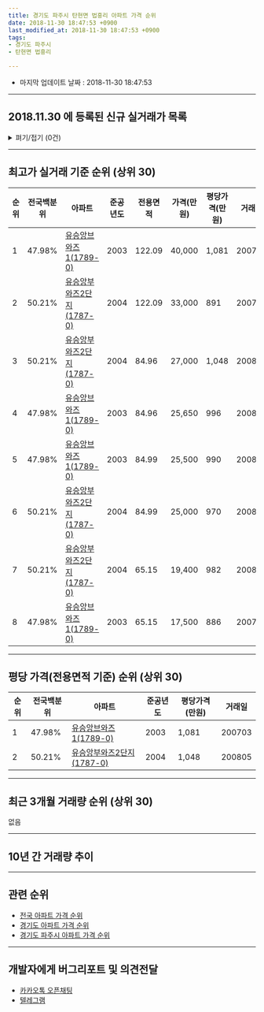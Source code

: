 ```yaml
---
title: 경기도 파주시 탄현면 법흥리 아파트 가격 순위
date: 2018-11-30 18:47:53 +0900
last_modified_at: 2018-11-30 18:47:53 +0900
tags:
- 경기도 파주시
- 탄현면 법흥리

---
```


* 마지막 업데이트 날짜 : 2018-11-30 18:47:53

---

## 2018.11.30 에 등록된 신규 실거래가 목록

<details>
<summary>펴기/접기 (0건)</summary>
<div markdown="1">

|아파트|전국백분위|준공년도|전용면적|가격(만원)|평당가격(만원)|거래일|
|---|---|---|---|---|---|---|
|없음|||||||


</div>
</details>

---

## 최고가 실거래 기준 순위 (상위 30)


|순위|전국백분위|아파트|준공년도|전용면적|가격(만원)|평당가격(만원)|거래일|
|---|---|---|---|---|---|---|---|
|1|47.98%|[유승앙브와즈1(1789-0)](https://search.naver.com/search.naver?query=%EA%B2%BD%EA%B8%B0%EB%8F%84+%ED%8C%8C%EC%A3%BC%EC%8B%9C+%ED%83%84%ED%98%84%EB%A9%B4+%EB%B2%95%ED%9D%A5%EB%A6%AC+%EC%9C%A0%EC%8A%B9%EC%95%99%EB%B8%8C%EC%99%80%EC%A6%881%281789-0%29)|2003|122.09|40,000|1,081|200703|
|2|50.21%|[유승앙부와즈2단지(1787-0)](https://search.naver.com/search.naver?query=%EA%B2%BD%EA%B8%B0%EB%8F%84+%ED%8C%8C%EC%A3%BC%EC%8B%9C+%ED%83%84%ED%98%84%EB%A9%B4+%EB%B2%95%ED%9D%A5%EB%A6%AC+%EC%9C%A0%EC%8A%B9%EC%95%99%EB%B6%80%EC%99%80%EC%A6%882%EB%8B%A8%EC%A7%80%281787-0%29)|2004|122.09|33,000|891|200707|
|3|50.21%|[유승앙부와즈2단지(1787-0)](https://search.naver.com/search.naver?query=%EA%B2%BD%EA%B8%B0%EB%8F%84+%ED%8C%8C%EC%A3%BC%EC%8B%9C+%ED%83%84%ED%98%84%EB%A9%B4+%EB%B2%95%ED%9D%A5%EB%A6%AC+%EC%9C%A0%EC%8A%B9%EC%95%99%EB%B6%80%EC%99%80%EC%A6%882%EB%8B%A8%EC%A7%80%281787-0%29)|2004|84.96|27,000|1,048|200805|
|4|47.98%|[유승앙브와즈1(1789-0)](https://search.naver.com/search.naver?query=%EA%B2%BD%EA%B8%B0%EB%8F%84+%ED%8C%8C%EC%A3%BC%EC%8B%9C+%ED%83%84%ED%98%84%EB%A9%B4+%EB%B2%95%ED%9D%A5%EB%A6%AC+%EC%9C%A0%EC%8A%B9%EC%95%99%EB%B8%8C%EC%99%80%EC%A6%881%281789-0%29)|2003|84.96|25,650|996|200805|
|5|47.98%|[유승앙브와즈1(1789-0)](https://search.naver.com/search.naver?query=%EA%B2%BD%EA%B8%B0%EB%8F%84+%ED%8C%8C%EC%A3%BC%EC%8B%9C+%ED%83%84%ED%98%84%EB%A9%B4+%EB%B2%95%ED%9D%A5%EB%A6%AC+%EC%9C%A0%EC%8A%B9%EC%95%99%EB%B8%8C%EC%99%80%EC%A6%881%281789-0%29)|2003|84.99|25,500|990|200805|
|6|50.21%|[유승앙부와즈2단지(1787-0)](https://search.naver.com/search.naver?query=%EA%B2%BD%EA%B8%B0%EB%8F%84+%ED%8C%8C%EC%A3%BC%EC%8B%9C+%ED%83%84%ED%98%84%EB%A9%B4+%EB%B2%95%ED%9D%A5%EB%A6%AC+%EC%9C%A0%EC%8A%B9%EC%95%99%EB%B6%80%EC%99%80%EC%A6%882%EB%8B%A8%EC%A7%80%281787-0%29)|2004|84.99|25,000|970|200804|
|7|50.21%|[유승앙부와즈2단지(1787-0)](https://search.naver.com/search.naver?query=%EA%B2%BD%EA%B8%B0%EB%8F%84+%ED%8C%8C%EC%A3%BC%EC%8B%9C+%ED%83%84%ED%98%84%EB%A9%B4+%EB%B2%95%ED%9D%A5%EB%A6%AC+%EC%9C%A0%EC%8A%B9%EC%95%99%EB%B6%80%EC%99%80%EC%A6%882%EB%8B%A8%EC%A7%80%281787-0%29)|2004|65.15|19,400|982|200805|
|8|47.98%|[유승앙브와즈1(1789-0)](https://search.naver.com/search.naver?query=%EA%B2%BD%EA%B8%B0%EB%8F%84+%ED%8C%8C%EC%A3%BC%EC%8B%9C+%ED%83%84%ED%98%84%EB%A9%B4+%EB%B2%95%ED%9D%A5%EB%A6%AC+%EC%9C%A0%EC%8A%B9%EC%95%99%EB%B8%8C%EC%99%80%EC%A6%881%281789-0%29)|2003|65.15|17,500|886|200706|


---

## 평당 가격(전용면적 기준) 순위 (상위 30)


|순위|전국백분위|아파트|준공년도|평당가격(만원)|거래일|
|---|---|---|---|---|---|
|1|47.98%|[유승앙브와즈1(1789-0)](https://search.naver.com/search.naver?query=%EA%B2%BD%EA%B8%B0%EB%8F%84+%ED%8C%8C%EC%A3%BC%EC%8B%9C+%ED%83%84%ED%98%84%EB%A9%B4+%EB%B2%95%ED%9D%A5%EB%A6%AC+%EC%9C%A0%EC%8A%B9%EC%95%99%EB%B8%8C%EC%99%80%EC%A6%881%281789-0%29)|2003|1,081|200703|
|2|50.21%|[유승앙부와즈2단지(1787-0)](https://search.naver.com/search.naver?query=%EA%B2%BD%EA%B8%B0%EB%8F%84+%ED%8C%8C%EC%A3%BC%EC%8B%9C+%ED%83%84%ED%98%84%EB%A9%B4+%EB%B2%95%ED%9D%A5%EB%A6%AC+%EC%9C%A0%EC%8A%B9%EC%95%99%EB%B6%80%EC%99%80%EC%A6%882%EB%8B%A8%EC%A7%80%281787-0%29)|2004|1,048|200805|


---

## 최근 3개월 거래량 순위 (상위 30)

없음

---

## 10년 간 거래량 추이


<div style="width:100%;">
    <canvas id="deal_progress" height="250"></canvas>
</div>

<script>
new Chart(document.getElementById("deal_progress"), {
    type: 'line',
    data: {
        labels: ['200811','200812','200901','200902','200903','200904','200905','200906','200907','200908','200909','200910','200911','200912','201001','201002','201003','201004','201005','201006','201007','201008','201009','201010','201011','201012','201101','201102','201103','201104','201105','201106','201107','201108','201109','201110','201111','201112','201201','201202','201203','201204','201205','201206','201207','201208','201209','201210','201211','201212','201301','201302','201303','201304','201305','201306','201307','201308','201309','201310','201311','201312','201401','201402','201403','201404','201405','201406','201407','201408','201409','201410','201411','201412','201501','201502','201503','201504','201505','201506','201507','201508','201509','201510','201511','201512','201601','201602','201603','201604','201605','201606','201607','201608','201609','201610','201611','201612','201701','201702','201703','201704','201705','201706','201707','201708','201709','201710','201711','201712','201801','201802','201803','201804','201805','201806','201807','201808','201809','201810','201811'],
        datasets: [{
            label: '실거래 수',
            pointRadius: 1,
            data: [0, 0, 0, 0, 0, 0, 0, 0, 0, 0, 0, 0, 0, 0, 0, 0, 0, 0, 0, 0, 0, 0, 0, 0, 0, 0, 0, 0, 0, 0, 0, 0, 0, 0, 0, 0, 0, 0, 0, 0, 0, 0, 0, 0, 1, 0, 1, 0, 0, 0, 0, 0, 0, 1, 1, 1, 0, 0, 0, 0, 0, 0, 0, 0, 0, 0, 0, 0, 0, 0, 0, 0, 0, 0, 0, 0, 0, 0, 0, 0, 0, 0, 0, 1, 0, 0, 0, 0, 1, 1, 0, 0, 0, 0, 0, 0, 0, 0, 0, 0, 0, 0, 0, 0, 1, 0, 0, 0, 0, 0, 0, 1, 0, 0, 0, 0, 0, 0, 0, 0, 0],
            borderColor: "rgba(255, 201, 14, 1)",
            backgroundColor: "rgba(255, 201, 14, 0.5)",
            fill: true,
        }]
    },
    options: {
        responsive: true,
        title: {
            display: true,
            text: '10년간 거래량 추이'
        },
        tooltips: {
            mode: 'index',
            intersect: false,
        },
        hover: {
            mode: 'nearest',
            intersect: true
        },
        scales: {
            xAxes: [{
                display: true,
                scaleLabel: {
                    display: true,
                    labelString: '년/월'
                }
            }],
            yAxes: [{
                display: true,
                ticks: {
                    suggestedMin: 0,
                },
                scaleLabel: {
                    display: true,
                    labelString: '실거래 수'
                }
            }]
        }
    }
});

</script>


---

## 관련 순위

- [전국 아파트 가격 순위](https://inasie.github.io/apt-ranking/전국)
- [경기도 아파트 가격 순위](https://inasie.github.io/apt-ranking/경기도)
- [경기도 파주시 아파트 가격 순위](https://inasie.github.io/apt-ranking/경기도-파주시)


---

## 개발자에게 버그리포트 및 의견전달

- [카카오톡 오픈채팅](https://open.kakao.com/o/gLJUAP4)
- [텔레그램](https://t.me/inasie)

